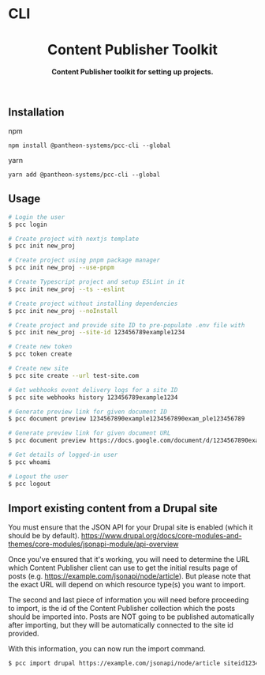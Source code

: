 # CLI

<div align="center">
	<h1>Content Publisher Toolkit</h1>
	<p>
		<b>Content Publisher toolkit for setting up projects.</b>
	</p>
	<br>
</div>

## Installation

npm

```console
npm install @pantheon-systems/pcc-cli --global
```

yarn

```console
yarn add @pantheon-systems/pcc-cli --global
```

## Usage

```bash
# Login the user
$ pcc login

# Create project with nextjs template
$ pcc init new_proj

# Create project using pnpm package manager
$ pcc init new_proj --use-pnpm

# Create Typescript project and setup ESLint in it
$ pcc init new_proj --ts --eslint

# Create project without installing dependencies
$ pcc init new_proj --noInstall

# Create project and provide site ID to pre-populate .env file with
$ pcc init new_proj --site-id 123456789example1234

# Create new token
$ pcc token create

# Create new site
$ pcc site create --url test-site.com

# Get webhooks event delivery logs for a site ID
$ pcc site webhooks history 123456789example1234

# Generate preview link for given document ID
$ pcc document preview 1234567890example1234567890exam_ple123456789

# Generate preview link for given document URL
$ pcc document preview https://docs.google.com/document/d/1234567890example1234567890exam_ple123456789

# Get details of logged-in user
$ pcc whoami

# Logout the user
$ pcc logout

```

## Import existing content from a Drupal site

You must ensure that the JSON API for your Drupal site is enabled (which it
should be by default).
https://www.drupal.org/docs/core-modules-and-themes/core-modules/jsonapi-module/api-overview

Once you've ensured that it's working, you will need to determine the URL which
Content Publisher client can use to get the initial results page of posts (e.g.
https://example.com/jsonapi/node/article). But please note that the exact URL
will depend on which resource type(s) you want to import.

The second and last piece of information you will need before proceeding to
import, is the id of the Content Publisher collection which the posts should be
imported into. Posts are NOT going to be published automatically after
importing, but they will be automatically connected to the site id provided.

With this information, you can now run the import command.

```bash
$ pcc import drupal https://example.com/jsonapi/node/article siteid12345
```
